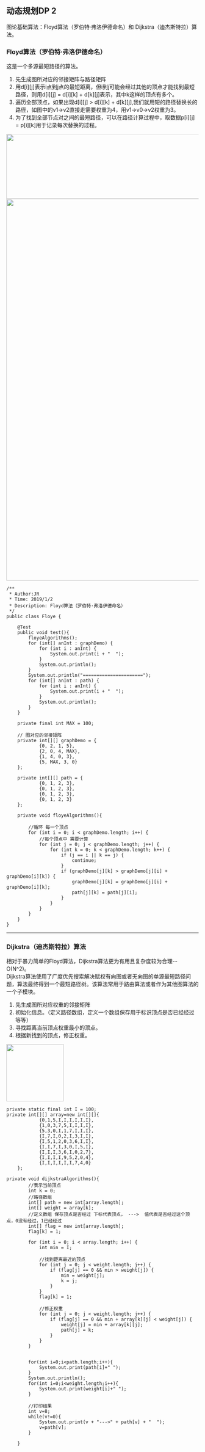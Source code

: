 ## 动态规划DP 2
图论基础算法：Floyd算法（罗伯特·弗洛伊德命名）和 Dijkstra（迪杰斯特拉）算法。

### Floyd算法（罗伯特·弗洛伊德命名）

这是一个多源最短路径的算法。
1. 先生成图所对应的邻接矩阵与路径矩阵
2. 用d[i][j]表示i点到j点的最短距离，但i到j可能会经过其他的顶点才能找到最短路径，则用d[i][j] = d[i][k] + d[k][j]表示，其中k这样的顶点有多个。
3. 遍历全部顶点，如果出现d[i][j] > d[i][k] + d[k][j],我们就用短的路径替换长的路径，如图中的v1->v2直接走需要权重为4，用v1->v0->v2权重为3。
4. 为了找到全部节点对之间的最短路径，可以在路径计算过程中，取数据p[i][j] = p[i][k]用于记录每次替换的过程。

<img src="https://raw.githubusercontent.com/Yang1793/NoteSpaces/master/%E6%95%B0%E6%8D%AE%E7%BB%93%E6%9E%84%E5%92%8C%E7%AE%97%E6%B3%95/picture/dp2_1.png" width='600' height='170' align=center/>

<img src="https://raw.githubusercontent.com/Yang1793/NoteSpaces/master/%E6%95%B0%E6%8D%AE%E7%BB%93%E6%9E%84%E5%92%8C%E7%AE%97%E6%B3%95/picture/dp2_2.png" width='600' height='1000' align=center/>

```
/**
 * Author:JR
 * Time: 2019/1/2
 * Description: Floyd算法（罗伯特·弗洛伊德命名）
 */
public class Floye {

    @Test
    public void test(){
        floyeAlgorithms();
        for (int[] anInt : graphDemo) {
            for (int i : anInt) {
                System.out.print(i + "  ");
            }
            System.out.println();
        }
        System.out.println("======================");
        for (int[] anInt : path) {
            for (int i : anInt) {
                System.out.print(i + "  ");
            }
            System.out.println();
        }
    }

    private final int MAX = 100;

    // 图对应的邻接矩阵
    private int[][] graphDemo = {
            {0, 2, 1, 5},
            {2, 0, 4, MAX},
            {1, 4, 0, 3},
            {5, MAX, 3, 0}
    };

    private int[][] path = {
            {0, 1, 2, 3},
            {0, 1, 2, 3},
            {0, 1, 2, 3},
            {0, 1, 2, 3}
    };

    private void floyeAlgorithms(){

        //循环 每一个顶点
        for (int i = 0; i < graphDemo.length; i++) {
            //每个顶点中 需要计算
            for (int j = 0; j < graphDemo.length; j++) {
                for (int k = 0; k < graphDemo.length; k++) {
                    if (j == i || k == j) {
                        continue;
                    }
                    if (graphDemo[j][k] > graphDemo[j][i] + graphDemo[i][k]) {
                        graphDemo[j][k] = graphDemo[j][i] + graphDemo[i][k];
                        path[j][k] = path[j][i];
                    }
                }
            }
        }
    }
}

```

------

### Dijkstra（迪杰斯特拉）算法

相对于暴力简单的Floyd算法，Dijkstra算法更为有用且复杂度较为合理--O(N^2)。</br>
Dijkstra算法使用了广度优先搜索解决赋权有向图或者无向图的单源最短路径问题，算法最终得到一个最短路径树。该算法常用于路由算法或者作为其他图算法的一个子模块。

1. 先生成图所对应权重的邻接矩阵
2. 初始化信息。（定义路径数组，定义一个数组保存用于标识顶点是否已经经过等等）
3. 寻找距离当前顶点权重最小的顶点。
4. 根据新找到的顶点，修正权重。

<img src='https://github.com/Yang1793/NoteSpaces/blob/graph_dp/%E6%95%B0%E6%8D%AE%E7%BB%93%E6%9E%84%E5%92%8C%E7%AE%97%E6%B3%95/picture/dp2_3.png?raw=true' height='150' aling=center/>


```
private static final int I = 100;
private int[][] array=new int[][]{
            {0,1,5,I,I,I,I,I,I},
            {1,0,3,7,5,I,I,I,I},
            {5,3,0,I,1,7,I,I,I},
            {I,7,I,0,2,I,3,I,I},
            {I,5,1,2,0,3,6,I,I},
            {I,I,7,I,3,0,I,5,I},
            {I,I,I,3,6,I,0,2,7},
            {I,I,I,I,9,5,2,0,4},
            {I,I,I,I,I,I,7,4,0}
    };
```

```
private void dijkstraAlgorithms(){
        //表示当前顶点
        int k = 0;
        //路径数组
        int[] path = new int[array.length];
        int[] weight = array[k];
        //定义数组 保存顶点是否经过 下标代表顶点， --->  值代表是否经过这个顶点，0没有经过，1已经经过
        int[] flag = new int[array.length];
        flag[k] = 1;

        for (int i = 0; i < array.length; i++) {
            int min = I;

            //找到距离最近的顶点
            for (int j = 0; j < weight.length; j++) {
                if (flag[j] == 0 && min > weight[j]) {
                    min = weight[j];
                    k = j;
                }
            }
            flag[k] = 1;

            //修正权重
            for (int j = 0; j < weight.length; j++) {
                if (flag[j] == 0 && min + array[k][j] < weight[j]) {
                    weight[j] = min + array[k][j];
                    path[j] = k;
                }
            }
        }


        for(int i=0;i<path.length;i++){
            System.out.print(path[i]+" ");
        }
        System.out.println();
        for(int i=0;i<weight.length;i++){
            System.out.print(weight[i]+" ");
        }

        //打印结果
        int v=8;
        while(v!=0){
            System.out.print(v + "--->" + path[v] + "  ");
            v=path[v];
        }

    }
```

###
